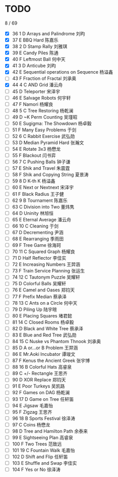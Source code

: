 # TODO

8 / 69
- [x] 36	1	D	Arrays and Palindrome	刘昀
- [x] 37	E	BBQ Hard	陈嘉乐
- [x] 38	2	D	Stamp Rally	刘雅琪		
- [x] 39	E	Candy Piles	陈通
- [x] 40	F	Leftmost Ball	何中天
- [x] 41	3	D	Anticube	刘昀		
- [x] 42	E	Sequential operations on Sequence	杨溢鑫		
- [ ] 43	F	Fraction of Fractal	刘承奥		
- [x] 44	4	C	AND Grid	潘云舟
- [ ] 45	D	Teleporter	宋泽宇
- [ ] 46	E	Salvage Robots	何宇轩		
- [ ] 47	F	Namori	杨耀良		
- [ ] 48	5	C	Tree Restoring	杨乾澜
- [ ] 49	D	~K Perm Counting	吴瑾昭
- [ ] 50	E	Sugigma: The Showdown	杨卓毅		
- [ ] 51	F	Many Easy Problems	于剑
- [ ] 52	6	C	Rabbit Exercise	武弘勋		
- [ ] 53	D	Median Pyramid Hard	张瀚文		
- [ ] 54	E	Rotate 3x3	杨懋龙		
- [ ] 55	F	Blackout	闫书弈		
- [ ] 56	7	C	Pushing Balls	钟子谦		
- [ ] 57	E	Shik and Travel	朱震霆		
- [ ] 58	F	Shik and Copying String	夏景涛		
- [ ] 59	8	D	K-th K	杨溢鑫		
- [ ] 60	E	Next or Nextnext	宋泽宇
- [ ] 61	F	Black Radius	王子健		
- [ ] 62	9	B	Tournament	陈嘉乐
- [ ] 63	C	Division into Two	董炜隽
- [ ] 64	D	Uninity	林旭恒	
- [ ] 65	E	Eternal Average	潘云舟
- [ ] 66	10	C	Cleaning	于剑		
- [ ] 67	D	Decrementing	尹涵		
- [ ] 68	E	Rearranging	季雨田	
- [ ] 69	F	Tree Game	徐海珂	
- [ ] 70	11	C	Squared Graph	杨耀良	
- [ ] 71	D	Half Reflector	李佳实	
- [ ] 72	E	Increasing Numbers	王羿涵	
- [ ] 73	F	Train Service Planning	张运生	
- [ ] 74	12	C	Tautonym Puzzle	吴耀轩	
- [ ] 75	D	Colorful Balls	吴耀轩	
- [ ] 76	E	Camel and Oases	郑钧天	
- [ ] 77	F	Prefix Median	蔡承泽	
- [ ] 78	13	C	Ants on a Circle	何中天	
- [ ] 79	D	Piling Up	陆宇暄	
- [ ] 80	E	Placing Squares	堵君懿	
- [ ] 81	14	C	Closed Rooms	杨卓毅	
- [ ] 82	D	Black and White Tree	蔡承泽	
- [ ] 83	E	Blue and Red Tree	武弘勋	
- [ ] 84	15	C	Nuske vs Phantom Thnook	刘承奥	
- [ ] 85	D	A or...or B Problem	王羿涵	
- [ ] 86	E	Mr.Aoki Incubator	谭竣文	
- [ ] 87	F	Kenus the Ancient Greek	张宇博	
- [ ] 88	16	B	Colorful Hats	高睿泉
- [ ] 89	C	+/- Rectangle	王思齐	
- [ ] 90	D	XOR Replace	郑钧天	
- [ ] 91	E	Poor Turkeys	吴凯路		
- [ ] 92	F	Games on DAG	杨乾澜		
- [ ] 93	17	D	Game on Tree	任轩笛	
- [ ] 94	E	Jigsaw	毛嘉怡	
- [ ] 95	F	Zigzag	王思齐	
- [ ] 96	18	B	Sports Festival	徐泽涛
- [ ] 97	C	Coins	杨懋龙
- [ ] 98	D	Tree and Hamilton Path	余泰来
- [ ] 99	E	Sightseeing Plan	高睿泉
- [ ] 100	F	Two Trees	范致远
- [ ] 101	19	C	Fountain Walk	毛嘉怡
- [ ] 102	D	Shift and Flip	任轩笛	
- [ ] 103	E	Shuffle and Swap	李佳实	
- [ ] 104	F	Yes or No	徐泽涛	
